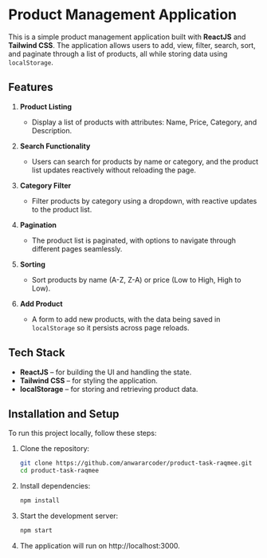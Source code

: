 # Product Management Application

This is a simple product management application built with **ReactJS** and **Tailwind CSS**. The application allows users to add, view, filter, search, sort, and paginate through a list of products, all while storing data using `localStorage`.

## Features

1. **Product Listing**  
   - Display a list of products with attributes: Name, Price, Category, and Description.
   
2. **Search Functionality**  
   - Users can search for products by name or category, and the product list updates reactively without reloading the page.

3. **Category Filter**  
   - Filter products by category using a dropdown, with reactive updates to the product list.

4. **Pagination**  
   - The product list is paginated, with options to navigate through different pages seamlessly.

5. **Sorting**  
   - Sort products by name (A-Z, Z-A) or price (Low to High, High to Low).

6. **Add Product**  
   - A form to add new products, with the data being saved in `localStorage` so it persists across page reloads.

## Tech Stack

- **ReactJS** – for building the UI and handling the state.
- **Tailwind CSS** – for styling the application.
- **localStorage** – for storing and retrieving product data.

## Installation and Setup

To run this project locally, follow these steps:

1. Clone the repository:

   ```bash
   git clone https://github.com/anwararcoder/product-task-raqmee.git
   cd product-task-raqmee

2. Install dependencies:

    ```bash
    npm install

3. Start the development server:

    ```bash
    npm start

4. The application will run on http://localhost:3000.

